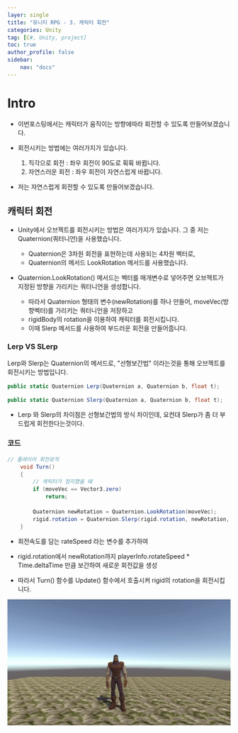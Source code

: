 ```yaml
---
layer: single
title: "유니티 RPG - 3. 캐릭터 회전"
categories: Unity
tag: [C#, Unity, project]
toc: true
author_profile: false
sidebar: 
    nav: "docs"
---
```



# Intro

- 이번포스팅에서는 캐릭터가 움직이는 방향에따라 회전할 수 있도록 만들어보겠습니다.  

- 회전시키는 방법에는 여러가지가 있습니다.  
    1. 직각으로 회전 : 좌우 회전이 90도로 휙휙 바뀝니다.
    1. 자연스러운 회전 : 좌우 회전이 자연스럽게 바뀝니다. 

- 저는 자연스럽게 회전할 수 있도록 만들어보겠습니다. 


## 캐릭터 회전

- Unity에서 오브젝트를 회전시키는 방법은 여러가지가 있습니다. 그 중 저는 Quaternion(쿼터니언)을 사용했습니다.  
    - Quaternion은 3차원 회전을 표현하는데 사용되는 4차원 벡터로,
    - Quaternion의 메서드 LookRotation 메서드를 사용했습니다.  



- Quaternion.LookRotation() 메서드는 벡터를 매개변수로 넣어주면 오브젝트가 지정된 방향을 가리키는 쿼터니언을 생성합니다.  
    - 따라서 Quaternion 형태의 변수(newRotation)를 하나 만들어, moveVec(방향벡터)를 가리키는 쿼터니언을 저장하고
    - rigidBody의 rotation을 이용하여 캐릭터를 회전시킵니다.  
    - 이때 Slerp 메서드를 사용하여 부드러운 회전을 만들어줍니다. 


### Lerp VS SLerp

Lerp와 Slerp는 Quaternion의 메서드로, "선형보간법" 이라는것을 통해 오브젝트를 회전시키는 방법입니다.  


```c#
public static Quaternion Lerp(Quaternion a, Quaternion b, float t);
```

```c#
public static Quaternion Slerp(Quaternion a, Quaternion b, float t);
```

- Lerp 와 Slerp의 차이점은 선형보간법의 방식 차이인데, 요컨대 Slerp가 좀 더 부드럽게 회전한다는것이다.  


### 코드

```c#
// 플레이어 회전로직
    void Turn()
    {
        // 캐릭터가 정지했을 때
        if (moveVec == Vector3.zero)
            return;

        Quaternion newRotation = Quaternion.LookRotation(moveVec);
        rigid.rotation = Quaternion.Slerp(rigid.rotation, newRotation, playerInfo.rotateSpeed * Time.deltaTime);
    }
```

- 회전속도를 담는 rateSpeed 라는 변수를 추가하여

- rigid.rotation에서 newRotation까지 playerInfo.rotateSpeed * Time.deltaTime 만큼 보간하여 새로운 회전값을 생성

- 따라서 Turn() 함수를 Update() 함수에서 호출시켜 rigid의 rotation을 회전시킵니다.  


![image](/images/2024/2024-10-20/capture_1.gif) 
